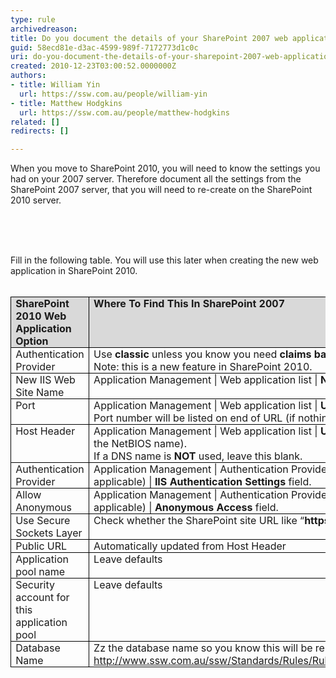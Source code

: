 ```yaml
---
type: rule
archivedreason: 
title: Do you document the details of your SharePoint 2007 web application
guid: 58ecd81e-d3ac-4599-989f-7172773d1c0c
uri: do-you-document-the-details-of-your-sharepoint-2007-web-application
created: 2010-12-23T03:00:52.0000000Z
authors:
- title: William Yin
  url: https://ssw.com.au/people/william-yin
- title: Matthew Hodgkins
  url: https://ssw.com.au/people/matthew-hodgkins
related: []
redirects: []

---
```



<p>When you move to SharePoint 2010, you will need to know the settings you had on your 2007 server. Therefore document all the settings from the SharePoint 2007 server, that you will need to re-create on the SharePoint 2010 server. </p>
<p>&#160;</p>
​
<br><excerpt class='endintro'></excerpt><br>
<p style="margin&#58;0cm 0cm 0pt;">Fill in the following table. You will use this later when creating the new web application in SharePoint 2010.</p>
<p style="margin&#58;0cm 0cm 0pt;">&#160;</p>
<table cellspacing="0" cellpadding="0" border="1" style="border-top&#58;medium none;border-right&#58;medium none;border-collapse&#58;collapse;border-bottom&#58;medium none;border-left&#58;medium none;"><tbody><tr><td valign="top" width="111" style="border-top&#58;windowtext 1pt solid;border-right&#58;windowtext 1pt solid;width&#58;83.4pt;border-bottom&#58;windowtext 1pt solid;padding-bottom&#58;0cm;padding-top&#58;0cm;padding-left&#58;5.4pt;border-left&#58;windowtext 1pt solid;padding-right&#58;5.4pt;background-color&#58;rgb(217,217,217);"><p style="margin&#58;0cm 0cm 0pt;"><b>SharePoint 2010 Web Application Option</b></p></td>
<td valign="top" width="321" style="border-top&#58;windowtext 1pt solid;border-right&#58;windowtext 1pt solid;width&#58;240.95pt;border-bottom&#58;windowtext 1pt solid;padding-bottom&#58;0cm;padding-top&#58;0cm;padding-left&#58;5.4pt;padding-right&#58;5.4pt;background-color&#58;rgb(217,217,217);border-left-color&#58;rgb(240,240,240);"><p style="margin&#58;0cm 0cm 0pt;"><b>Where To Find This In SharePoint 2007</b></p></td>
<td valign="top" width="187" style="border-top&#58;windowtext 1pt solid;border-right&#58;windowtext 1pt solid;width&#58;140pt;border-bottom&#58;windowtext 1pt solid;padding-bottom&#58;0cm;padding-top&#58;0cm;padding-left&#58;5.4pt;padding-right&#58;5.4pt;background-color&#58;rgb(217,217,217);border-left-color&#58;rgb(240,240,240);"><p style="margin&#58;0cm 0cm 0pt;"><b>Answer</b></p></td></tr>
<tr><td valign="top" width="111" style="border-right&#58;windowtext 1pt solid;border-top-color&#58;rgb(240,240,240);width&#58;83.4pt;border-bottom&#58;windowtext 1pt solid;padding-bottom&#58;0cm;padding-top&#58;0cm;padding-left&#58;5.4pt;border-left&#58;windowtext 1pt solid;padding-right&#58;5.4pt;background-color&#58;transparent;"><p style="margin&#58;0cm 0cm 0pt;">Authentication Provider</p></td>
<td valign="top" width="321" style="border-right&#58;windowtext 1pt solid;border-top-color&#58;rgb(240,240,240);width&#58;240.95pt;border-bottom&#58;windowtext 1pt solid;padding-bottom&#58;0cm;padding-top&#58;0cm;padding-left&#58;5.4pt;padding-right&#58;5.4pt;background-color&#58;transparent;border-left-color&#58;rgb(240,240,240);"><p style="margin&#58;0cm 0cm 0pt;">Use <b>classic</b> unless you know you need <b>claims based authentication <br></b>Note&#58; this is a new feature in SharePoint 2010. </p></td>
<td valign="top" width="187" style="border-right&#58;windowtext 1pt solid;border-top-color&#58;rgb(240,240,240);width&#58;140pt;border-bottom&#58;windowtext 1pt solid;padding-bottom&#58;0cm;padding-top&#58;0cm;padding-left&#58;5.4pt;padding-right&#58;5.4pt;background-color&#58;transparent;border-left-color&#58;rgb(240,240,240);"><p style="margin&#58;0cm 0cm 0pt;">&#160;</p></td></tr>
<tr><td valign="top" width="111" style="border-right&#58;windowtext 1pt solid;border-top-color&#58;rgb(240,240,240);width&#58;83.4pt;border-bottom&#58;windowtext 1pt solid;padding-bottom&#58;0cm;padding-top&#58;0cm;padding-left&#58;5.4pt;border-left&#58;windowtext 1pt solid;padding-right&#58;5.4pt;background-color&#58;transparent;"><p style="margin&#58;0cm 0cm 0pt;">New IIS Web Site Name</p></td>
<td valign="top" width="321" style="border-right&#58;windowtext 1pt solid;border-top-color&#58;rgb(240,240,240);width&#58;240.95pt;border-bottom&#58;windowtext 1pt solid;padding-bottom&#58;0cm;padding-top&#58;0cm;padding-left&#58;5.4pt;padding-right&#58;5.4pt;background-color&#58;transparent;border-left-color&#58;rgb(240,240,240);"><p style="margin&#58;0cm 0cm 0pt;">Application Management | Web application list | <b>Name Field</b></p></td>
<td valign="top" width="187" style="border-right&#58;windowtext 1pt solid;border-top-color&#58;rgb(240,240,240);width&#58;140pt;border-bottom&#58;windowtext 1pt solid;padding-bottom&#58;0cm;padding-top&#58;0cm;padding-left&#58;5.4pt;padding-right&#58;5.4pt;background-color&#58;transparent;border-left-color&#58;rgb(240,240,240);"><p style="margin&#58;0cm 0cm 0pt;">&#160;</p></td></tr>
<tr><td valign="top" width="111" style="border-right&#58;windowtext 1pt solid;border-top-color&#58;rgb(240,240,240);width&#58;83.4pt;border-bottom&#58;windowtext 1pt solid;padding-bottom&#58;0cm;padding-top&#58;0cm;padding-left&#58;5.4pt;border-left&#58;windowtext 1pt solid;padding-right&#58;5.4pt;background-color&#58;transparent;"><p style="margin&#58;0cm 0cm 0pt;">Port</p></td>
<td valign="top" width="321" style="border-right&#58;windowtext 1pt solid;border-top-color&#58;rgb(240,240,240);width&#58;240.95pt;border-bottom&#58;windowtext 1pt solid;padding-bottom&#58;0cm;padding-top&#58;0cm;padding-left&#58;5.4pt;padding-right&#58;5.4pt;background-color&#58;transparent;border-left-color&#58;rgb(240,240,240);"><p style="margin&#58;0cm 0cm 0pt;">Application Management | Web application list | <b>URL Field</b>. <br>Port number will be listed on end of URL (if nothing its port 80)</p></td>
<td valign="top" width="187" style="border-right&#58;windowtext 1pt solid;border-top-color&#58;rgb(240,240,240);width&#58;140pt;border-bottom&#58;windowtext 1pt solid;padding-bottom&#58;0cm;padding-top&#58;0cm;padding-left&#58;5.4pt;padding-right&#58;5.4pt;background-color&#58;transparent;border-left-color&#58;rgb(240,240,240);"><p style="margin&#58;0cm 0cm 0pt;">&#160;</p></td></tr>
<tr><td valign="top" width="111" style="border-right&#58;windowtext 1pt solid;border-top-color&#58;rgb(240,240,240);width&#58;83.4pt;border-bottom&#58;windowtext 1pt solid;padding-bottom&#58;0cm;padding-top&#58;0cm;padding-left&#58;5.4pt;border-left&#58;windowtext 1pt solid;padding-right&#58;5.4pt;background-color&#58;transparent;"><p style="margin&#58;0cm 0cm 0pt;">Host Header</p></td>
<td valign="top" width="321" style="border-right&#58;windowtext 1pt solid;border-top-color&#58;rgb(240,240,240);width&#58;240.95pt;border-bottom&#58;windowtext 1pt solid;padding-bottom&#58;0cm;padding-top&#58;0cm;padding-left&#58;5.4pt;padding-right&#58;5.4pt;background-color&#58;transparent;border-left-color&#58;rgb(240,240,240);"><p style="margin&#58;0cm 0cm 0pt;">Application Management | Web application list | <b>URL Field</b> if a DNS name is used (not just the NetBIOS name). <br>If a DNS name is <b>NOT</b> used, leave this blank.</p></td>
<td valign="top" width="187" style="border-right&#58;windowtext 1pt solid;border-top-color&#58;rgb(240,240,240);width&#58;140pt;border-bottom&#58;windowtext 1pt solid;padding-bottom&#58;0cm;padding-top&#58;0cm;padding-left&#58;5.4pt;padding-right&#58;5.4pt;background-color&#58;transparent;border-left-color&#58;rgb(240,240,240);"><p style="margin&#58;0cm 0cm 0pt;">&#160;</p></td></tr>
<tr><td valign="top" width="111" style="border-right&#58;windowtext 1pt solid;border-top-color&#58;rgb(240,240,240);width&#58;83.4pt;border-bottom&#58;windowtext 1pt solid;padding-bottom&#58;0cm;padding-top&#58;0cm;padding-left&#58;5.4pt;border-left&#58;windowtext 1pt solid;padding-right&#58;5.4pt;background-color&#58;transparent;"><p style="margin&#58;0cm 0cm 0pt;">Authentication Provider</p></td>
<td valign="top" width="321" style="border-right&#58;windowtext 1pt solid;border-top-color&#58;rgb(240,240,240);width&#58;240.95pt;border-bottom&#58;windowtext 1pt solid;padding-bottom&#58;0cm;padding-top&#58;0cm;padding-left&#58;5.4pt;padding-right&#58;5.4pt;background-color&#58;transparent;border-left-color&#58;rgb(240,240,240);"><p style="margin&#58;0cm 0cm 0pt;">Application Management | Authentication Providers | (Click On the default zone if applicable) | <b>IIS Authentication Settings</b> field.</p></td>
<td valign="top" width="187" style="border-right&#58;windowtext 1pt solid;border-top-color&#58;rgb(240,240,240);width&#58;140pt;border-bottom&#58;windowtext 1pt solid;padding-bottom&#58;0cm;padding-top&#58;0cm;padding-left&#58;5.4pt;padding-right&#58;5.4pt;background-color&#58;transparent;border-left-color&#58;rgb(240,240,240);"><p style="margin&#58;0cm 0cm 0pt;">&#160;</p></td></tr>
<tr><td valign="top" width="111" style="border-right&#58;windowtext 1pt solid;border-top-color&#58;rgb(240,240,240);width&#58;83.4pt;border-bottom&#58;windowtext 1pt solid;padding-bottom&#58;0cm;padding-top&#58;0cm;padding-left&#58;5.4pt;border-left&#58;windowtext 1pt solid;padding-right&#58;5.4pt;background-color&#58;transparent;"><p style="margin&#58;0cm 0cm 0pt;">Allow Anonymous</p></td>
<td valign="top" width="321" style="border-right&#58;windowtext 1pt solid;border-top-color&#58;rgb(240,240,240);width&#58;240.95pt;border-bottom&#58;windowtext 1pt solid;padding-bottom&#58;0cm;padding-top&#58;0cm;padding-left&#58;5.4pt;padding-right&#58;5.4pt;background-color&#58;transparent;border-left-color&#58;rgb(240,240,240);"><p style="margin&#58;0cm 0cm 0pt;">Application Management | Authentication Providers | (Click On the default zone if applicable) | <b>Anonymous Access</b> field.</p></td>
<td valign="top" width="187" style="border-right&#58;windowtext 1pt solid;border-top-color&#58;rgb(240,240,240);width&#58;140pt;border-bottom&#58;windowtext 1pt solid;padding-bottom&#58;0cm;padding-top&#58;0cm;padding-left&#58;5.4pt;padding-right&#58;5.4pt;background-color&#58;transparent;border-left-color&#58;rgb(240,240,240);"><p style="margin&#58;0cm 0cm 0pt;">&#160;</p></td></tr>
<tr><td valign="top" width="111" style="border-right&#58;windowtext 1pt solid;border-top-color&#58;rgb(240,240,240);width&#58;83.4pt;border-bottom&#58;windowtext 1pt solid;padding-bottom&#58;0cm;padding-top&#58;0cm;padding-left&#58;5.4pt;border-left&#58;windowtext 1pt solid;padding-right&#58;5.4pt;background-color&#58;transparent;"><p style="margin&#58;0cm 0cm 0pt;">Use Secure Sockets Layer</p></td>
<td valign="top" width="321" style="border-right&#58;windowtext 1pt solid;border-top-color&#58;rgb(240,240,240);width&#58;240.95pt;border-bottom&#58;windowtext 1pt solid;padding-bottom&#58;0cm;padding-top&#58;0cm;padding-left&#58;5.4pt;padding-right&#58;5.4pt;background-color&#58;transparent;border-left-color&#58;rgb(240,240,240);"><p style="margin&#58;0cm 0cm 0pt;">Check whether the SharePoint site URL like “<b>https</b>&#58;//***”</p></td>
<td valign="top" width="187" style="border-right&#58;windowtext 1pt solid;border-top-color&#58;rgb(240,240,240);width&#58;140pt;border-bottom&#58;windowtext 1pt solid;padding-bottom&#58;0cm;padding-top&#58;0cm;padding-left&#58;5.4pt;padding-right&#58;5.4pt;background-color&#58;transparent;border-left-color&#58;rgb(240,240,240);"><p style="margin&#58;0cm 0cm 0pt;">&#160;</p></td></tr>
<tr><td valign="top" width="111" style="border-right&#58;windowtext 1pt solid;border-top-color&#58;rgb(240,240,240);width&#58;83.4pt;border-bottom&#58;windowtext 1pt solid;padding-bottom&#58;0cm;padding-top&#58;0cm;padding-left&#58;5.4pt;border-left&#58;windowtext 1pt solid;padding-right&#58;5.4pt;background-color&#58;transparent;"><p style="margin&#58;0cm 0cm 0pt;">Public URL</p></td>
<td valign="top" width="321" style="border-right&#58;windowtext 1pt solid;border-top-color&#58;rgb(240,240,240);width&#58;240.95pt;border-bottom&#58;windowtext 1pt solid;padding-bottom&#58;0cm;padding-top&#58;0cm;padding-left&#58;5.4pt;padding-right&#58;5.4pt;background-color&#58;transparent;border-left-color&#58;rgb(240,240,240);"><p style="margin&#58;0cm 0cm 0pt;">Automatically updated from Host Header</p></td>
<td valign="top" width="187" style="border-right&#58;windowtext 1pt solid;border-top-color&#58;rgb(240,240,240);width&#58;140pt;border-bottom&#58;windowtext 1pt solid;padding-bottom&#58;0cm;padding-top&#58;0cm;padding-left&#58;5.4pt;padding-right&#58;5.4pt;background-color&#58;transparent;border-left-color&#58;rgb(240,240,240);"><p style="margin&#58;0cm 0cm 0pt;">&#160;</p></td></tr>
<tr><td valign="top" width="111" style="border-right&#58;windowtext 1pt solid;border-top-color&#58;rgb(240,240,240);width&#58;83.4pt;border-bottom&#58;windowtext 1pt solid;padding-bottom&#58;0cm;padding-top&#58;0cm;padding-left&#58;5.4pt;border-left&#58;windowtext 1pt solid;padding-right&#58;5.4pt;background-color&#58;transparent;"><p style="margin&#58;0cm 0cm 0pt;">Application pool name</p></td>
<td valign="top" width="321" style="border-right&#58;windowtext 1pt solid;border-top-color&#58;rgb(240,240,240);width&#58;240.95pt;border-bottom&#58;windowtext 1pt solid;padding-bottom&#58;0cm;padding-top&#58;0cm;padding-left&#58;5.4pt;padding-right&#58;5.4pt;background-color&#58;transparent;border-left-color&#58;rgb(240,240,240);"><p style="margin&#58;0cm 0cm 0pt;">Leave defaults</p></td>
<td valign="top" width="187" style="border-right&#58;windowtext 1pt solid;border-top-color&#58;rgb(240,240,240);width&#58;140pt;border-bottom&#58;windowtext 1pt solid;padding-bottom&#58;0cm;padding-top&#58;0cm;padding-left&#58;5.4pt;padding-right&#58;5.4pt;background-color&#58;transparent;border-left-color&#58;rgb(240,240,240);"><p style="margin&#58;0cm 0cm 0pt;">&#160;</p></td></tr>
<tr><td valign="top" width="111" style="border-right&#58;windowtext 1pt solid;border-top-color&#58;rgb(240,240,240);width&#58;83.4pt;border-bottom&#58;windowtext 1pt solid;padding-bottom&#58;0cm;padding-top&#58;0cm;padding-left&#58;5.4pt;border-left&#58;windowtext 1pt solid;padding-right&#58;5.4pt;background-color&#58;transparent;"><p style="margin&#58;0cm 0cm 0pt;">Security account for this application pool</p></td>
<td valign="top" width="321" style="border-right&#58;windowtext 1pt solid;border-top-color&#58;rgb(240,240,240);width&#58;240.95pt;border-bottom&#58;windowtext 1pt solid;padding-bottom&#58;0cm;padding-top&#58;0cm;padding-left&#58;5.4pt;padding-right&#58;5.4pt;background-color&#58;transparent;border-left-color&#58;rgb(240,240,240);"><p style="margin&#58;0cm 0cm 0pt;">Leave defaults</p></td>
<td valign="top" width="187" style="border-right&#58;windowtext 1pt solid;border-top-color&#58;rgb(240,240,240);width&#58;140pt;border-bottom&#58;windowtext 1pt solid;padding-bottom&#58;0cm;padding-top&#58;0cm;padding-left&#58;5.4pt;padding-right&#58;5.4pt;background-color&#58;transparent;border-left-color&#58;rgb(240,240,240);"><p style="margin&#58;0cm 0cm 0pt;">&#160;</p></td></tr>
<tr><td valign="top" width="111" style="border-right&#58;windowtext 1pt solid;border-top-color&#58;rgb(240,240,240);width&#58;83.4pt;border-bottom&#58;windowtext 1pt solid;padding-bottom&#58;0cm;padding-top&#58;0cm;padding-left&#58;5.4pt;border-left&#58;windowtext 1pt solid;padding-right&#58;5.4pt;background-color&#58;transparent;"><p style="margin&#58;0cm 0cm 0pt;">Database Name</p></td>
<td valign="top" width="321" style="border-right&#58;windowtext 1pt solid;border-top-color&#58;rgb(240,240,240);width&#58;240.95pt;border-bottom&#58;windowtext 1pt solid;padding-bottom&#58;0cm;padding-top&#58;0cm;padding-left&#58;5.4pt;padding-right&#58;5.4pt;background-color&#58;transparent;border-left-color&#58;rgb(240,240,240);"><p style="margin&#58;0cm 0cm 0pt;">Zz the database name so you know this will be replaced (read <a href="/Management/RulesToSuccessfulProjects/Pages/ZZOldFiles.aspx">http&#58;//www.ssw.com.au/ssw/Standards/Rules/RulestoSuccessfulProjects.aspx#zzoldfiles</a>) </p></td>
<td valign="top" width="187" style="border-right&#58;windowtext 1pt solid;border-top-color&#58;rgb(240,240,240);width&#58;140pt;border-bottom&#58;windowtext 1pt solid;padding-bottom&#58;0cm;padding-top&#58;0cm;padding-left&#58;5.4pt;padding-right&#58;5.4pt;background-color&#58;transparent;border-left-color&#58;rgb(240,240,240);"><p style="margin&#58;0cm 0cm 0pt;">&#160;</p></td></tr></tbody></table>
<p style="margin&#58;0cm 0cm 0pt;">&#160;</p>
<p style="margin&#58;0cm 0cm 0pt;">&#160;</p>


